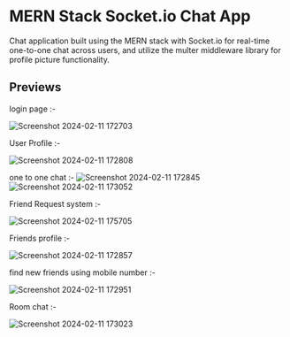 # MERN Stack Socket.io Chat App

Chat application built using the MERN stack with Socket.io for real-time one-to-one chat across users, and utilize the multer middleware  library for profile picture functionality.

## Previews



login page :-


![Screenshot 2024-02-11 172703](https://github.com/RAHEEMUDHEEN-MA/chat-app/assets/136678042/13eab526-62a7-4acb-aa35-2e455f98f3c9)




User Profile :-

![Screenshot 2024-02-11 172808](https://github.com/RAHEEMUDHEEN-MA/chat-app/assets/136678042/ae469033-ef13-48f0-901c-a2df50c54c82)



one to one chat :-
![Screenshot 2024-02-11 172845](https://github.com/RAHEEMUDHEEN-MA/chat-app/assets/136678042/22d23f7d-7b8b-4a93-bd5c-8d1bd5afa057)
![Screenshot 2024-02-11 173052](https://github.com/RAHEEMUDHEEN-MA/chat-app/assets/136678042/5074fdf5-4854-40f1-a0a4-78c3dcbe06d9)


Friend Request system :-

![Screenshot 2024-02-11 175705](https://github.com/RAHEEMUDHEEN-MA/chat-app/assets/136678042/1e937abc-6f7f-4c14-a1c7-cc2b32b50036)



Friends profile :-

![Screenshot 2024-02-11 172857](https://github.com/RAHEEMUDHEEN-MA/chat-app/assets/136678042/ce169234-79de-4a8b-9ab8-e7ed707b7a7c)




find new friends using mobile number :-

![Screenshot 2024-02-11 172951](https://github.com/RAHEEMUDHEEN-MA/chat-app/assets/136678042/d5513b0b-8505-4887-8d6a-1c7afd456ab3)


Room chat :-

![Screenshot 2024-02-11 173023](https://github.com/RAHEEMUDHEEN-MA/chat-app/assets/136678042/434ad956-2f97-4121-af6e-c30380180fda)



